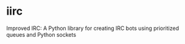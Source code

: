 iirc
====

Improved IRC: A Python library for creating IRC bots using prioritized queues and Python sockets

